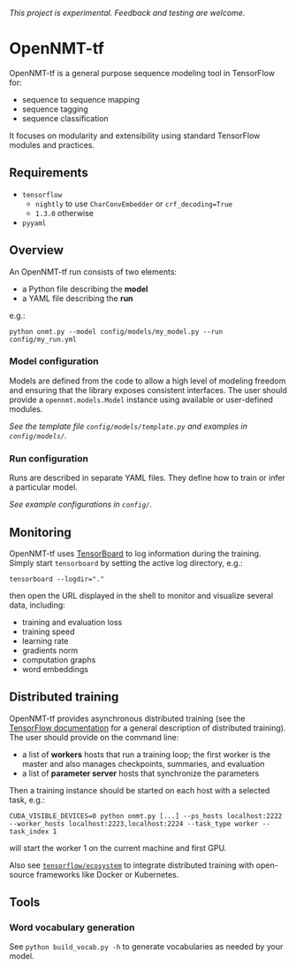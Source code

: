 *This project is experimental. Feedback and testing are welcome.*

# OpenNMT-tf

OpenNMT-tf is a general purpose sequence modeling tool in TensorFlow for:

* sequence to sequence mapping
* sequence tagging
* sequence classification

It focuses on modularity and extensibility using standard TensorFlow modules and practices.

## Requirements

* `tensorflow`
  * `nightly` to use `CharConvEmbedder` or `crf_decoding=True`
  * `1.3.0` otherwise
* `pyyaml`

## Overview

An OpenNMT-tf run consists of two elements:

* a Python file describing the **model**
* a YAML file describing the **run**

e.g.:

```
python onmt.py --model config/models/my_model.py --run config/my_run.yml
```

### Model configuration

Models are defined from the code to allow a high level of modeling freedom and ensuring that the library exposes consistent interfaces. The user should provide a `opennmt.models.Model` instance using available or user-defined modules.

*See the template file `config/models/template.py` and examples in `config/models/`.*

### Run configuration

Runs are described in separate YAML files. They define how to train or infer a particular model.

*See example configurations in `config/`.*

## Monitoring

OpenNMT-tf uses [TensorBoard](https://github.com/tensorflow/tensorboard) to log information during the training. Simply start `tensorboard` by setting the active log directory, e.g.:

```
tensorboard --logdir="."
```

then open the URL displayed in the shell to monitor and visualize several data, including:

* training and evaluation loss
* training speed
* learning rate
* gradients norm
* computation graphs
* word embeddings

## Distributed training

OpenNMT-tf provides asynchronous distributed training (see the [TensorFlow documentation](https://www.tensorflow.org/deploy/distributed) for a general description of distributed training). The user should provide on the command line:

* a list of **workers** hosts that run a training loop; the first worker is the master and also manages checkpoints, summaries, and evaluation
* a list of **parameter server** hosts that synchronize the parameters

Then a training instance should be started on each host with a selected task, e.g.:

```
CUDA_VISIBLE_DEVICES=0 python onmt.py [...] --ps_hosts localhost:2222 --worker_hosts localhost:2223,localhost:2224 --task_type worker --task_index 1
```

will start the worker 1 on the current machine and first GPU.

Also see [`tensorflow/ecosystem`](https://github.com/tensorflow/ecosystem) to integrate distributed training with open-source frameworks like Docker or Kubernetes.

## Tools

### Word vocabulary generation

See `python build_vocab.py -h` to generate vocabularies as needed by your model.
